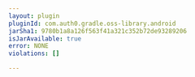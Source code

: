 ```yaml
---
layout: plugin
pluginId: com.auth0.gradle.oss-library.android
jarSha1: 9780b1a8a126f563f41a321c352b72de93289206
isJarAvailable: true
error: NONE
violations: []

---
```

